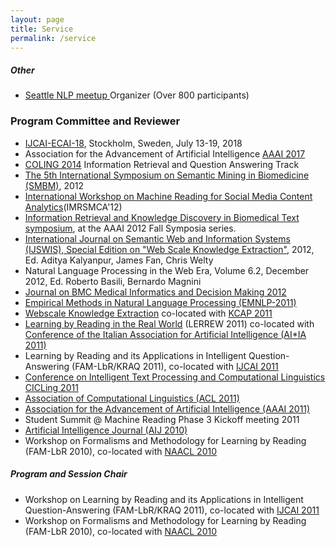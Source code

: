 ```yaml
---
layout: page
title: Service
permalink: /service
---
```


<div class="row justify-content-between">
<div class="col-md-10 pr-5">

<h5>Other</h5>
<ul>
    <li><a href="http://www.meetup.com/Natural-Language-Processing-Meetup/">Seattle NLP meetup </a>Organizer (Over 800 participants)</li>
</ul>
<h3>Program Committee and Reviewer</h3>
<ul>
    <li><a href="https://www.ijcai-18.org/">IJCAI-ECAI-18</a>, Stockholm, Sweden, July 13-19, 2018</li>
    <li>Association for the Advancement of Artificial Intelligence <a href="http://www.aaai.org/Conferences/AAAI/2017/aaai17call.php"> AAAI 2017</a></li>
    <li><a href="http://www.coling-2014.org/call-for-papers.php">COLING 2014</a> Information Retrieval and Question Answering Track</li>
    <li><a href="http://www.smbm.eu/">The 5th International Symposium on Semantic Mining in Biomedicine (SMBM)</a>, 2012</li>
    <li><a href="https://sites.google.com/site/imrsmca/">International Workshop on Machine Reading for Social Media Content Analytics</a>(IMRSMCA'12) </li>
    <li><a href="http://sites.google.com/site/2012biomedicaltextsymposium/">Information Retrieval and Knowledge Discovery in Biomedical Text symposium</a>, at the AAAI 2012 Fall Symposia series.</li>
    <li><a href="http://www.ijswis.org/?q=node/40">International Journal on Semantic Web and Information Systems (IJSWIS), Special Edition on "Web Scale Knowledge Extraction"</a>, 2012, Ed. Aditya Kalyanpur, James Fan, Chris Welty</li>
    <li>Natural Language Processing in the Web Era, Volume 6.2, December 2012, Ed. Roberto Basili, Bernardo Magnini</li>
    <li><a href="http://www.biomedcentral.com/">Journal on BMC Medical Informatics and Decision Making 2012</a></li>
    <li><a href="http://conferences.inf.ed.ac.uk/emnlp2011/">Empirical Methods in Natural Language Processing (EMNLP-2011)</a></li>
    <li><a href="https://sites.google.com/site/wekex2011/">Webscale Knowledge Extraction</a> co-located with <a href="http://kcap11.stanford.edu/">KCAP 2011</a></li>
    <li><a href="https://sites.google.com/a/aixia.it/nlp/lerrew2011">Learning by Reading in the Real World</a> (LERREW 2011) co-located with <a href="http://chilab.dinfo.unipa.it/aixia2011/">Conference of the Italian Association for Artificial Intelligence (AI*IA 2011)</a></li>
    <li>Learning by Reading and its Applications in Intelligent Question-Answering (FAM-LbR/KRAQ 2011), co-located with <a href="http://ijcai-11.iiia.csic.es/">IJCAI 2011</a></li>
    <li><a href="http://www.cicling.org/contact.html">Conference on Intelligent Text Processing and Computational Linguistics CICLing 2011</a></li>
    <li><a href="http://www.acl2011.org/">Association of Computational Linguistics (ACL 2011)</a></li>
    <li><a href="Association for the Advancement of Artificial Intelligence (AAAI 2011)">Association for the Advancement of Artificial Intelligence (AAAI 2011)</a></li>
    <li>Student Summit @ Machine Reading Phase 3 Kickoff meeting 2011</li>
    <li><a href="http://www.ida.liu.se/ext/aijd/">Artificial Intelligence Journal (AIJ 2010)</a></li>
    <li>Workshop on Formalisms and Methodology for Learning by Reading (FAM-LbR 2010), co-located with <a href="http://naaclhlt2010.isi.edu/">NAACL 2010</a></li>
</ul>
<h5>Program and Session Chair</h5>
<ul>
    <li>Workshop on Learning by Reading and its Applications in Intelligent Question-Answering (FAM-LbR/KRAQ 2011), co-located with <a href="http://ijcai-11.iiia.csic.es/">IJCAI 2011</a></li>
    <li>Workshop on Formalisms and Methodology for Learning by Reading (FAM-LbR 2010), co-located with <a href="http://naaclhlt2010.isi.edu/">NAACL 2010</a></li>
</ul>
</div>
</div>
